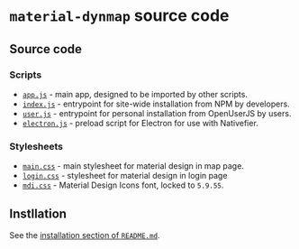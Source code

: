 # `material-dynmap` source code

## Source code

### Scripts

- [`app.js`][material-dynmap-src-app-js] - main app, designed to be imported by other scripts.
- [`index.js`][material-dynmap-src-index-js] - entrypoint for site-wide installation from NPM by developers.
- [`user.js`][material-dynmap-src-user-js] - entrypoint for personal installation from OpenUserJS by users.
- [`electron.js`][material-dynmap-src-electron-js] - preload script for Electron for use with Nativefier.

### Stylesheets

- [`main.css`][material-dynmap-src-main-css] - main stylesheet for material design in map page.
- [`login.css`][material-dynmap-src-login-css] - stylesheet for material design in login page
- [`mdi.css`][material-dynmap-src-mdi-css] - Material Design Icons font, locked to `5.9.55`.

## Instllation

See the [installation section of `README.md`][material-dynmap-readme].

<!-- Scripts -->
[material-dynmap-src-app-js]: https://github.com/SNDST00M/material-dynmap/blob/v0.7.0/src/app.js
[material-dynmap-src-index-js]: https://github.com/SNDST00M/material-dynmap/blob/v0.7.0/src/index.js
[material-dynmap-src-user-js]: https://github.com/SNDST00M/material-dynmap/blob/v0.7.0/src/user.js
[material-dynmap-src-electron-js]: https://github.com/SNDST00M/material-dynmap/blob/v0.7.0/src/electron.js
<!-- Stylesheets -->
[material-dynmap-src-main-css]: https://github.com/SNDST00M/material-dynmap/blob/v0.7.0/src/main.css
[material-dynmap-src-login-css]: https://github.com/SNDST00M/material-dynmap/blob/v0.7.0/src/login.css
[material-dynmap-src-mdi-css]: https://github.com/SNDST00M/material-dynmap/blob/v0.7.0/src/mdi.css
[templarian-mdi]: https://materialdesignicons.com
<!-- Installation -->
[material-dynmap-readme]: https://github.com/SNDST00M/material-dynmap/blob/v0.7.0/README.md#installation
